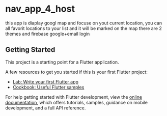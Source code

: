 # nav_app_4_host

this app is diaplay googl map and focuse on yout current location, you can all favorit locations to your list 
and it will be marked on the map
there are 2 themes and firebase google+email login

## Getting Started

This project is a starting point for a Flutter application.

A few resources to get you started if this is your first Flutter project:

- [Lab: Write your first Flutter app](https://docs.flutter.dev/get-started/codelab)
- [Cookbook: Useful Flutter samples](https://docs.flutter.dev/cookbook)

For help getting started with Flutter development, view the
[online documentation](https://docs.flutter.dev/), which offers tutorials,
samples, guidance on mobile development, and a full API reference.
